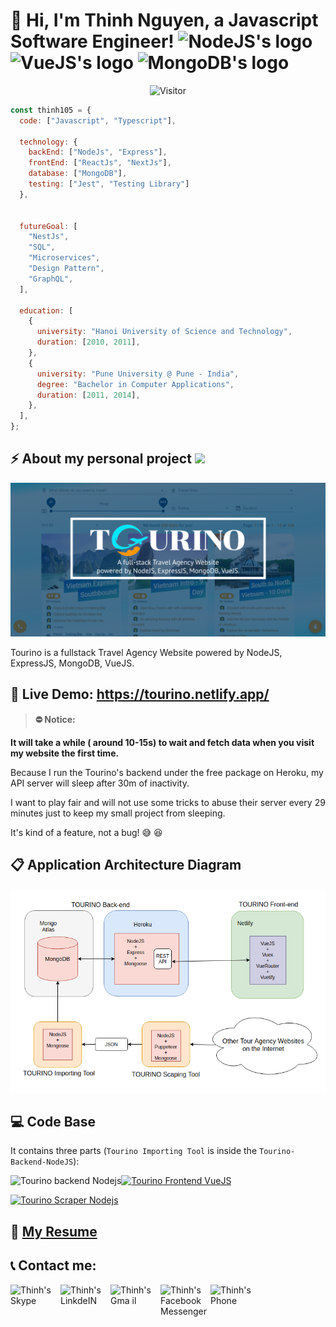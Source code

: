 # 👋 Hi, I'm Thinh Nguyen, a Javascript Software Engineer! <img alt="NodeJS's logo" width="30px" src="https://cdn.jsdelivr.net/npm/simple-icons@v3/icons/node-dot-js.svg" /> <img alt="VueJS's logo" width="30px" src="https://cdn.jsdelivr.net/npm/simple-icons@v3/icons/vue-dot-js.svg" /> <img  alt="MongoDB's logo" width="30px" src="https://cdn.jsdelivr.net/npm/simple-icons@v3/icons/mongodb.svg" />

<p align="center">
<img src="https://visitor-badge.glitch.me/badge?page_id=thinh105.thinh105" alt="Visitor" /></p>

```javascript
const thinh105 = {
  code: ["Javascript", "Typescript"],

  technology: {
    backEnd: ["NodeJs", "Express"],
    frontEnd: ["ReactJs", "NextJs"],
    database: ["MongoDB"],
    testing: ["Jest", "Testing Library"]
  },


  futureGoal: [
    "NestJs",
    "SQL",
    "Microservices",
    "Design Pattern",
    "GraphQL",
  ],

  education: [
    {
      university: "Hanoi University of Science and Technology",
      duration: [2010, 2011],
    },
    {
      university: "Pune University @ Pune - India",
      degree: "Bachelor in Computer Applications",
      duration: [2011, 2014],
    },
  ],
};
```

## ⚡ About my personal project <img src="https://media.giphy.com/media/WUlplcMpOCEmTGBtBW/giphy.gif" width="80" />

<p align="center">
<img src="Tourino-banner.png" />
</p>

Tourino is a fullstack Travel Agency Website powered by NodeJS, ExpressJS, MongoDB, VueJS.

## 🎉 Live Demo: https://tourino.netlify.app/

> **⛔ Notice:**

**It will take a while ( around 10-15s) to wait and fetch data when you visit my website the first time.**

Because I run the Tourino's backend under the free package on Heroku, my API server will sleep after 30m of inactivity.

I want to play fair and will not use some tricks to abuse their server every 29 minutes just to keep my small project from sleeping.

It's kind of a feature, not a bug! 😅 😆

## 📋 Application Architecture Diagram

<p align="center">
<img src="tourino-diagram.png" />
</p>

## 💻 Code Base

It contains three parts (`Tourino Importing Tool` is inside the `Tourino-Backend-NodeJS`):

<p>
<a href="https://github.com/thinh105/Tourino-Backend-Nodejs">
        <img align="left" src="https://github-readme-stats.vercel.app/api/pin/?username=thinh105&repo=Tourino-Backend-Nodejs&show_owner=true" alt="Tourino backend Nodejs" title="Tourino backend Nodejs" /></a>

<a href="https://github.com/thinh105/Tourino-Frontend-VueJS">
        <img src="https://github-readme-stats.vercel.app/api/pin/?username=thinh105&repo=Tourino-Frontend-VueJS&show_owner=true" alt="Tourino Frontend VueJS" title="Tourino Frontend VueJS" /></a>
</p>

<p>
<a href="https://github.com/thinh105/Tourino-Scraper-Nodejs"><img src="https://github-readme-stats.vercel.app/api/pin/?username=thinh105&repo=Tourino-Scraping-Nodejs&show_owner=true" alt="Tourino Scraper Nodejs" title="Tourino Scraper Nodejs" /></a>
</p>

## 📝 [My Resume](https://github.com/thinh105/thinh105/raw/main/ThinhNguyen-NodeReact.pdf)

## 📞 Contact me:

<a href="https://join.skype.com/invite/VKgAolbnQdNP">
  <img align="left" alt="Thinh's Skype" width="80px" src="https://cdn.jsdelivr.net/npm/simple-icons@v3/icons/skype.svg" />
</a>
<a href="https://www.linkedin.com/in/thinh105/">
  <img align="left" alt="Thinh's LinkdeIN" width="80px" src="https://cdn.jsdelivr.net/npm/simple-icons@v3/icons/linkedin.svg" />
</a>
<a href="mailto:maxiqboy @ gmail . com/">
  <img align="left" alt="Thinh's Gma il" width="80px" src="https://cdn.jsdelivr.net/npm/simple-icons@v3/icons/gmail.svg" />
</a>
<a href="https://www.messenger.com/t/Thinh105">
  <img align="left" alt="Thinh's Facebook Messenger" width="80px" src="https://cdn.jsdelivr.net/npm/simple-icons@v3/icons/messenger.svg" />
</a>
<a href="091 682 7859">
  <img align="left" alt="Thinh's Phone" width="80px" src="https://cdn.jsdelivr.net/npm/@mdi/svg@5.6.55/svg/cellphone.svg" />
</a>
